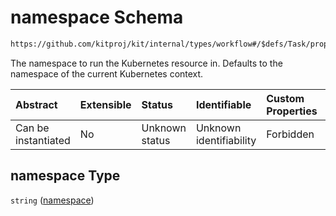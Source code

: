 # namespace Schema

```txt
https://github.com/kitproj/kit/internal/types/workflow#/$defs/Task/properties/namespace
```

The namespace to run the Kubernetes resource in. Defaults to the namespace of the current Kubernetes context.

| Abstract            | Extensible | Status         | Identifiable            | Custom Properties | Additional Properties | Access Restrictions | Defined In                                                                      |
| :------------------ | :--------- | :------------- | :---------------------- | :---------------- | :-------------------- | :------------------ | :------------------------------------------------------------------------------ |
| Can be instantiated | No         | Unknown status | Unknown identifiability | Forbidden         | Allowed               | none                | [workflow.schema.json\*](../../out/workflow.schema.json "open original schema") |

## namespace Type

`string` ([namespace](workflow-defs-task-properties-namespace.md))
